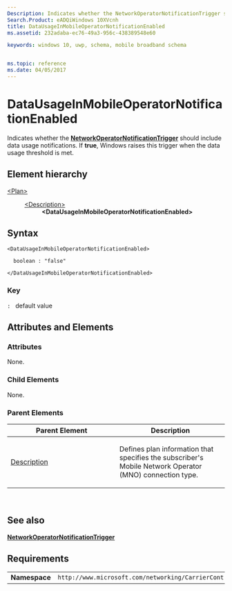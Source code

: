 ```yaml
---
Description: Indicates whether the NetworkOperatorNotificationTrigger should include data usage notifications.
Search.Product: eADQiWindows 10XVcnh
title: DataUsageInMobileOperatorNotificationEnabled
ms.assetid: 232adaba-ec76-49a3-956c-438389548e60

keywords: windows 10, uwp, schema, mobile broadband schema


ms.topic: reference
ms.date: 04/05/2017
---
```


# DataUsageInMobileOperatorNotificationEnabled


Indicates whether the [**NetworkOperatorNotificationTrigger**](/uwp/api/Windows.ApplicationModel.Background.NetworkOperatorNotificationTrigger) should include data usage notifications. If **true**, Windows raises this trigger when the data usage threshold is met.

## Element hierarchy

<dl>
<dt><a href="element-plan.md">&lt;Plan&gt;</a></dt>
<dd>
<dl>
<dt><a href="element-description.md">&lt;Description&gt;</a></dt>
<dd><b>&lt;DataUsageInMobileOperatorNotificationEnabled&gt;</b></dd>
</dl>
</dd>
</dl>

## Syntax

``` syntax
<DataUsageInMobileOperatorNotificationEnabled>

  boolean : "false"

</DataUsageInMobileOperatorNotificationEnabled>
```

### Key

`:`   default value
## Attributes and Elements


### Attributes

None.

### Child Elements

None.

### Parent Elements

<table>
<colgroup>
<col width="50%" />
<col width="50%" />
</colgroup>
<thead>
<tr class="header">
<th>Parent Element</th>
<th>Description</th>
</tr>
</thead>
<tbody>
<tr class="odd">
<td><a href="element-description.md">Description</a> </td>
<td><p>Defines plan information that specifies the subscriber's Mobile Network Operator (MNO) connection type.</p></td>
</tr>
</tbody>
</table>

 

## See also


[**NetworkOperatorNotificationTrigger**](/uwp/api/Windows.ApplicationModel.Background.NetworkOperatorNotificationTrigger)

## Requirements

|          |         |
|----------|--------------|
| **Namespace** | `http://www.microsoft.com/networking/CarrierControl/Plans/v1` |

 

 